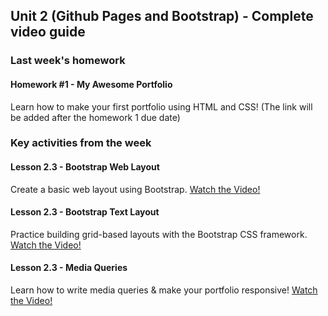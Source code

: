 ## Unit 2 (Github Pages and Bootstrap) - Complete video guide

### Last week's homework

#### Homework #1 - My Awesome Portfolio

Learn how to make your first portfolio using HTML and CSS!
(The link will be added after the homework 1 due date)

### Key activities from the week

#### Lesson 2.3 - Bootstrap Web Layout

Create a basic web layout using Bootstrap.
[Watch the Video!](https://www.youtube.com/watch?v=Y9rMbKHoTBI)

#### Lesson 2.3 - Bootstrap Text Layout

Practice building grid-based layouts with the Bootstrap CSS framework.
[Watch the Video!](https://www.youtube.com/watch?v=wQovwgW020g)

#### Lesson 2.3 - Media Queries

Learn how to write media queries & make your portfolio responsive!
[Watch the Video!](https://www.youtube.com/watch?v=x_wlcp-W27c)
